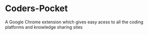 # Coders-Pocket
A Google Chrome extension which gives easy acess to all the coding platforms and knowledge sharing sites
